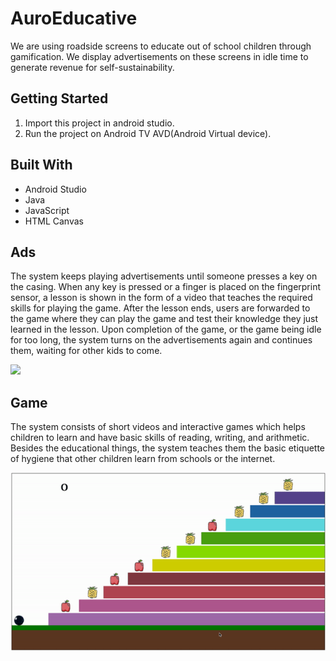 # AuroEducative
We are using roadside screens to educate out of school children through gamification.
We display advertisements on these screens in idle time to generate revenue for self-sustainability.


## Getting Started
1. Import this project in android studio. 
2. Run the project on Android TV AVD(Android Virtual device).


## Built With

* Android Studio
* Java
* JavaScript
* HTML Canvas


## Ads
The system keeps playing advertisements until someone presses a key on the casing. When any key is pressed or a finger is placed on the fingerprint sensor, a lesson is shown in the form of a video that teaches the required skills for playing the game. After the lesson ends, users are forwarded to the game where they can play the game and test their knowledge they just learned in the lesson. Upon completion of the game, or the game being idle for too long, the system turns on the advertisements again and continues them, waiting for other kids to come.

![](ezgif.com-gif-maker-min.gif)


## Game

The system consists of short videos and interactive games which helps children to learn and have basic skills of reading, writing, and arithmetic. Besides the educational things, the system teaches them the basic etiquette of hygiene that other children learn from schools or the internet.

![](count-game.gif)

